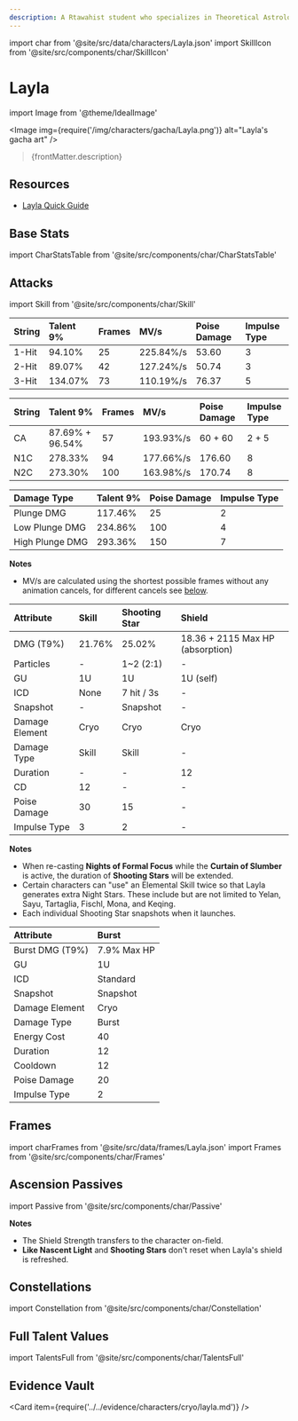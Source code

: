 ```yaml
---
description: A Rtawahist student who specializes in Theoretical Astrology. Heavily prone to somnambulism and locked in a grinding war with sleep deprivation, the problem of restful slumber is a most troubling one to her.
---
```


import char from '@site/src/data/characters/Layla.json'
import SkillIcon from '@site/src/components/char/SkillIcon'

# Layla

import Image from '@theme/IdealImage'

<Image img={require('/img/characters/gacha/Layla.png')} alt="Layla's gacha art" />
<blockquote>{frontMatter.description}</blockquote>

## Resources

* [Layla Quick Guide](https://keqingmains.com/q/layla-quickguide/)

## Base Stats

import CharStatsTable from '@site/src/components/char/CharStatsTable'

<CharStatsTable char={char} />

## Attacks

import Skill from '@site/src/components/char/Skill'

<Tabs queryString="ability">
<TabItem value='na' label='Normal Attacks'>
<SkillIcon char={char} skill='na' />
<div class='talent-columns'>
<Skill char={char} skill='na' sectionFilter='Normal Attack' />

| String | Talent 9% | Frames | MV/s      | Poise Damage | Impulse Type |
| :----- | :-------- | :----- | :-------- | :----------- | :----------- |
| 1-Hit  | 94.10%    | 25     | 225.84%/s | 53.60        | 3            |
| 2-Hit  | 89.07%    | 42     | 127.24%/s | 50.74        | 3            |
| 3-Hit  | 134.07%   | 73     | 110.19%/s | 76.37        | 5            |

</div>
<div class='talent-columns'>
<Skill char={char} skill='na' sectionFilter='Charged Attack' />

| String | Talent 9%       | Frames | MV/s      | Poise Damage | Impulse Type |
| :----- | :-------------- | :----- | :-------- | :----------- | :----------- |
| CA     | 87.69% + 96.54% | 57     | 193.93%/s | 60 + 60      | 2 + 5        |
| N1C    | 278.33%         | 94     | 177.66%/s | 176.60       | 8            |
| N2C    | 273.30%         | 100    | 163.98%/s | 170.74       | 8            |

</div>
<div class='talent-columns'>
<Skill char={char} skill='na' sectionFilter='Plunging Attack' />

| Damage Type     | Talent 9% | Poise Damage | Impulse Type |
| :-------------- | :-------- | :----------- | :----------- |
| Plunge DMG      | 117.46%   | 25           | 2            |
| Low Plunge DMG  | 234.86%   | 100          | 4            |
| High Plunge DMG | 293.36%   | 150          | 7            |

</div>

**Notes**

* MV/s are calculated using the shortest possible frames without any animation cancels, for different cancels see [below](#frames).

</TabItem>

<TabItem value='e' label='Skill'>
<SkillIcon char={char} skill='e' />
<div class='talent-columns'>
<Skill char={char} skill='e' />

| Attribute      | Skill      | Shooting Star | Shield                           |
| :------------- | :--------- | :------------ | :------------------------------- |
| DMG \(T9%\)    | 21.76%     | 25.02%        | 18.36 + 2115 Max HP (absorption) |
| Particles      | -          | 1~2 (2:1)     | -                                |
| GU             | 1U         | 1U            | 1U (self)                        |
| ICD            | None       | 7 hit / 3s    | -                                |
| Snapshot       | -          | Snapshot      | -                                |
| Damage Element | Cryo       | Cryo          | Cryo                             |
| Damage Type    | Skill      | Skill         | -                                |
| Duration       | -          | -             | 12                               |
| CD             | 12         | -             | -                                |
| Poise Damage   | 30         | 15            | -                                |
| Impulse Type   | 3          | 2             | -                                |

</div>

**Notes**

* When re-casting **Nights of Formal Focus** while the **Curtain of Slumber** is active, the duration of **Shooting Stars** will be extended.
* Certain characters can "use" an Elemental Skill twice so that Layla generates extra Night Stars. These include but are not limited to Yelan, Sayu, Tartaglia, Fischl, Mona, and Keqing.
* Each individual Shooting Star snapshots when it launches.

</TabItem>

<TabItem value='q' label='Burst'>
<SkillIcon char={char} skill='q' />
<div class='talent-columns'>
<Skill char={char} skill='q'/>

| Attribute         | Burst       |
| :---------------- | :---------- |
| Burst DMG \(T9%\) | 7.9% Max HP |
| GU                | 1U          |
| ICD               | Standard    |
| Snapshot          | Snapshot    |
| Damage Element    | Cryo        |
| Damage Type       | Burst       |
| Energy Cost       | 40          |
| Duration          | 12          |
| Cooldown          | 12          |
| Poise Damage      | 20          |
| Impulse Type      | 2           |

</div>

</TabItem>
</Tabs>

## Frames

import charFrames from '@site/src/data/frames/Layla.json'
import Frames from '@site/src/components/char/Frames'

<Frames data={charFrames} />

## Ascension Passives

import Passive from '@site/src/components/char/Passive'

<Tabs queryString="passive">
<TabItem value='passive' label='Passive'>
<Passive char={char} passive={2} />
</TabItem>

<TabItem value='a1' label='Ascension 1'>
<Passive char={char} passive={0} />

**Notes**

* The Shield Strength transfers to the character on-field.
* **Like Nascent Light** and **Shooting Stars** don't reset when Layla's shield is refreshed.

</TabItem>

<TabItem value="a4" label="Ascension 4">
<Passive char={char} passive={1} />
</TabItem>
</Tabs>

## Constellations

import Constellation from '@site/src/components/char/Constellation'

<Tabs queryString="constellation">
<TabItem value='c1' label='C1'>
<Constellation char={char} constellation={1} />
</TabItem>

<TabItem value='c2' label='C2'>
<Constellation char={char} constellation={2} />
</TabItem>

<TabItem value='c3' label='C3'>
<Constellation char={char} constellation={3} />
</TabItem>

<TabItem value='c4' label='C4'>
<Constellation char={char} constellation={4} />
</TabItem>

<TabItem value='c5' label='C5'>
<Constellation char={char} constellation={5} />
</TabItem>

<TabItem value='c6' label='C6'>
<Constellation char={char} constellation={6} />
</TabItem>
</Tabs>

## Full Talent Values

import TalentsFull from '@site/src/components/char/TalentsFull'

<TalentsFull char={char}/>

## Evidence Vault

<Card item={require('../../evidence/characters/cryo/layla.md')} />
